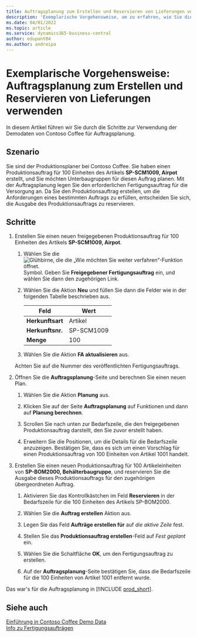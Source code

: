 ```yaml
---
title: Auftragsplanung zum Erstellen und Reservieren von Lieferungen verwenden
description: 'Exemplarische Vorgehensweise, um zu erfahren, wie Sie die Auftragsplanung verwenden, um den erforderlichen Produktionsauftrag für die Lieferung in Business Central zu erstellen.'
ms.date: 04/01/2022
ms.topic: article
ms.service: dynamics365-business-central
author: edupont04
ms.author: andreipa
---
```


# Exemplarische Vorgehensweise: Auftragsplanung zum Erstellen und Reservieren von Lieferungen verwenden

In diesem Artikel führen wir Sie durch die Schritte zur Verwendung der Demodaten von Contoso Coffee für Auftragsplanung.

## Szenario

Sie sind der Produktionsplaner bei Contoso Coffee. Sie haben einen Produktionsauftrag für 100 Einheiten des Artikels **SP-SCM1009, Airpot** erstellt, und Sie möchten Unterbaugruppen für diesen Auftrag planen. Mit der Auftragsplanung legen Sie den erforderlichen Fertigungsauftrag für die Versorgung an. Da Sie den Produktionsauftrag erstellen, um die Anforderungen eines bestimmten Auftrags zu erfüllen, entscheiden Sie sich, die Ausgabe des Produktionsauftrags zu reservieren.  

## Schritte

1. Erstellen Sie einen neuen freigegebenen Produktionsauftrag für 100 Einheiten des Artikels **SP-SCM1009, Airpot**.

    1. Wählen Sie die ![Glühbirne, die die „Wie möchten Sie weiter verfahren“-Funktion öffnet.](../../media/ui-search/search_small.png "Sagen Sie mir, was Sie tun möchten") Symbol. Geben Sie **Freigegebener Fertigungsauftrag** ein, und wählen Sie dann den zugehörigen Link.  

    2. Wählen Sie die Aktion **Neu** und füllen Sie dann die Felder wie in der folgenden Tabelle beschrieben aus.  

        |Feld  |Wert  |
        |---------|---------|
        |**Herkunftsart** |Artikel|
        |**Herkunftsnr.** |SP-SCM1009|
        |**Menge** |100|
    3. Wählen Sie die Aktion **FA aktualisieren** aus.  

    Achten Sie auf die Nummer des veröffentlichten Fertigungsauftrags.

2. Öffnen Sie die **Auftragsplanung**-Seite und berechnen Sie einen neuen Plan.

    1. Wählen Sie die Aktion **Planung** aus.  

    2. Klicken Sie auf der Seite **Auftragsplanung** auf Funktionen und dann auf **Planung berechnen**.  

    3. Scrollen Sie nach unten zur Bedarfszeile, die den freigegebenen Produktionsauftrag darstellt, den Sie zuvor erstellt haben.  

    4. Erweitern Sie die Positionen, um die Details für die Bedarfszeile anzuzeigen. Bestätigen Sie, dass es sich um einen Vorschlag für einen Produktionsauftrag von 100 Einheiten von Artikel 1001 handelt.  

3. Erstellen Sie einen neuen Produktionsauftrag für 100 Artikeleinheiten von **SP-BOM2000, Behälterbaugruppe**, und reservieren Sie die Ausgabe dieses Produktionsauftrags für den zugehörigen übergeordneten Auftrag.  

    1. Aktivieren Sie das Kontrollkästchen im Feld **Reservieren** in der Bedarfszeile für die 100 Einheiten des Artikels SP-BOM2000.

    2. Wählen Sie die **Auftrag erstellen** Aktion aus.  

    3. Legen Sie das Feld **Aufträge erstellen für** auf *die aktive Zeile* fest.  

    4. Stellen Sie das **Produktionsauftrag erstellen**-Feld auf *Fest geplant* ein.

    5. Wählen Sie die Schaltfläche **OK**, um den Fertigungsauftrag zu erstellen.

    6. Auf der **Auftragsplanung**-Seite bestätigen Sie, dass die Bedarfszeile für die 100 Einheiten von Artikel 1001 entfernt wurde.

Das war's für die Auftragsplanung in [!INCLUDE [prod_short](../../includes/prod_short.md)].  

## Siehe auch

[Einführung in Contoso Coffee Demo Data](../contoso-coffee-intro.md)  
[Info zu Fertigungsaufträgen](../../production-about-production-orders.md)  
